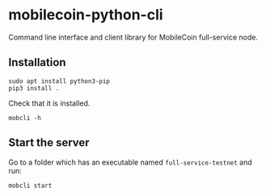 # mobilecoin-python-cli
Command line interface and client library for MobileCoin full-service node.


## Installation

```shell
sudo apt install python3-pip
pip3 install .
```

Check that it is installed.
```shell
mobcli -h
```


## Start the server

Go to a folder which has an executable named `full-service-testnet` and run:
```shell
mobcli start
```
